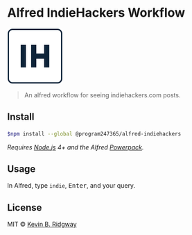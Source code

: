 # Alfred IndieHackers Workflow

![Alfred IndieHackers Workflow](icon.png)

> An alfred workflow for seeing indiehackers.com posts.

## Install

```bash
$npm install --global @program247365/alfred-indiehackers
```

*Requires [Node.js](https://nodejs.org) 4+ and the Alfred [Powerpack](https://www.alfredapp.com/powerpack/).*

## Usage

In Alfred, type `indie`, <kbd>Enter</kbd>, and your query.

## License

MIT © [Kevin B. Ridgway](http://kevinridgway.com)
